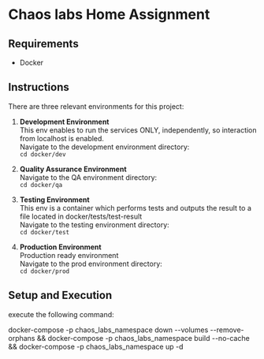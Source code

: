 # Chaos labs Home Assignment

## Requirements

- Docker

## Instructions

There are three relevant environments for this project:

1. **Development Environment**  
   This env enables to run the services ONLY, independently, so interaction from localhost is enabled.  
   Navigate to the development environment directory:  
   `cd docker/dev`  
   

2. **Quality Assurance Environment**  
   Navigate to the QA environment directory:  
   `cd docker/qa`   
   

3. **Testing Environment**  
   This env is  a container which performs tests and outputs the result to a file located in docker/tests/test-result       
   Navigate to the testing environment directory:  
   `cd docker/test`  

4. **Production Environment**  
   Production ready environment       
   Navigate to the prod environment directory:  
   `cd docker/prod`

## Setup and Execution
execute the following command:

docker-compose -p chaos_labs_namespace down --volumes --remove-orphans && docker-compose -p chaos_labs_namespace build --no-cache && docker-compose -p chaos_labs_namespace up -d




